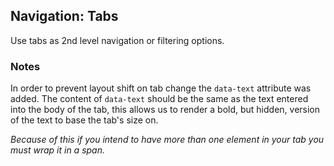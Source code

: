 ## Navigation: Tabs

Use tabs as 2nd level navigation or filtering options.

### Notes

In order to prevent layout shift on tab change the `data-text` attribute was
added. The content of `data-text` should be the same as the text entered into
the body of the tab, this allows us to render a bold, but hidden, version of the
text to base the tab's size on.

_Because of this if you intend to have more than one element in your tab you
must wrap it in a span._
